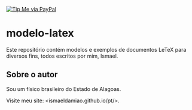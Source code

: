 [![Tip Me via PayPal](https://img.shields.io/badge/PayPal-tip%20me-green.svg?logo=paypal)](https://www.paypal.com/cgi-bin/webscr?cmd=_s-xclick&hosted_button_id=D66EM3DGU35EE&source=url)

# modelo-latex

Este repositório contém modelos e exemplos de documentos LeTeX para diversos
fins, todos escritos por mim, Ismael.

## Sobre o autor

Sou um físico brasileiro do Estado de Alagoas.

Visite meu site: <ismaeldamiao.github.io/pt/>.
